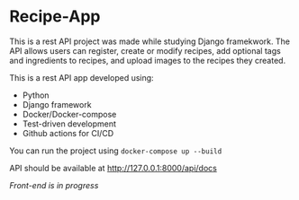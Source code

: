 # Recipe-App

This is a rest API project was made while studying Django framekwork. The API allows users can register, create or modify recipes, add optional tags and ingredients to recipes, and upload images to the recipes they created.

This is a rest API app developed using:
- Python
- Django framework
- Docker/Docker-compose
- Test-driven development
- Github actions for CI/CD

You can run the project using `docker-compose up --build`

API should be available at http://127.0.0.1:8000/api/docs

*Front-end is in progress*
